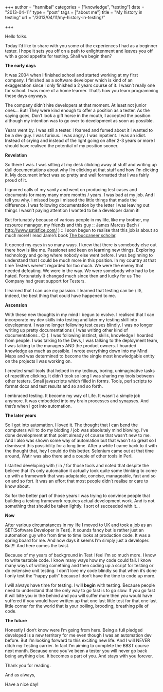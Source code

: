 +++
author = "hannibal"
categories = ["knowledge", "testing"]
date = "2013-04-11"
type = "post"
tags = ["about me"]
title = "My history in testing"
url = "/2013/04/11/my-history-in-testing/"

+++

Hello folks.

Today I&#8217;d like to share with you some of the experiences I had as a beginner tester. I hope it sets you off on a path to enlightenment and leaves you off with a good appetite for testing. Shall we begin then? 

**The early days**

It was 2004 when I finished school and started working at my first company. I finished as a software developer which is kind of an exaggeration since I only finished a 2 years course of it. I wasn&#8217;t really one for school. I was more of a home learner. That&#8217;s how you learn programming these days anyways. 

The company didn&#8217;t hire developers at that moment. At least not junior ones&#8230; But! They were kind enough to offer a position as a tester. As the saying goes, Don&#8217;t look a gift horse in the mouth, I accepted the position although my intention was to go over to development as soon as possible. 

Years went by. I was still a tester. I foamed and fumed about it I wanted to be a dev guy. I was furious. I was angry. I was inpatient. I was an idiot. Instead of crying and instead of the light going on after 2-3 years or more I should have realised the potential of my position sooner. 

**Revelation**

So there I was. I was sitting at my desk clicking away at stuff and writing up dull documentations about why I&#8217;m clicking at that stuff and how I&#8217;m clicking it. My document infect was so pretty and well formatted that I was fairly proud of it. 

I ignored calls of my sanity and went on producing test cases and documents for many many more months / years. I was bad at my job. And I tell you why. I missed bugs I missed the little things that made the difference. I was following documentation by the letter I was leaving out things I wasn&#8217;t paying attention I wanted to be a developer damn it! 

But fortunately because of various people in my life, like my brother, my resource manager, my friends and this guy :: James Marcus Bach ( <a href="http://www.satisfice.com/" title="http://www.satisfice.com/" target="_blank">http://www.satisfice.com/</a> ) :: I soon begun to realise that this job is about so much more! I read Jame&#8217;s book <a href="http://www.buccaneerscholar.com/" title="The buccaneer scholar" target="_blank">The buccaneer scholar</a>. 

It opened my eyes in so many ways. I knew that there is somebody else out there how is like me. Passionet and keen on learning new things. Exploring technology and going where nobody else went before. I was beginning to understand that I could be much more in this position. In my country at that time Testers weren&#8217;t regarded for too much. We were the enemy that needed defeating. We were in the way. We were somebody who had to be hated. Fortunately it changed much since then and lucky for us The Company had great support for Testers.

I learned that I can use my passion. I learned that testing can be / IS, indeed, the best thing that could have happened to me.

**Ascension**

With these new thoughts in my mind I begun to evolve. I realised that I can incorporate my dev skills into testing and later my testing skill into development. I was no longer following test cases blindly. I was no longer writing up pretty documentations ( I was writing other kind of documentations.. 😉 ). I was following instinct, skills, knowledge I hoarded from people. I was talking to the Devs, I was talking to the deployment team, I was talking to the managers AND the product owners. I hoarded knowledge as much as possible. I wrote everything down into my Mind Maps and was determined to become the single most knowledgable entity on the projects I was working on. 

I created small tools that helped in my tedious, boring, unimaginative tasks of repetitive clicking. It didn&#8217;t took so long I was sharing my tools between other testers. Small javascripts which filled in forms. Tools, perl scripts to format docs and test results and so and so forth. 

I embraced testing. It become my way of Life. It wasn&#8217;t a simple job anymore. It was embedded into my brain processes and synapses. And that&#8217;s when I got into automation.

**The later years**

So I got into automation. I loved it. The thought that I can bend the computers will to do my bidding / job was absolutely mind blowing. I&#8217;ve done development at that point already of course that wasn&#8217;t new to me. And I also was shown some way of automation but that wasn&#8217;t so great so I dismissed this possibility for a long time. After a while I came back to it with the thought that, hey I could do this better. Selenium came out at that time around, Watir was also there and a couple of other tools in Perl. 

I started developing with / in / for those tools and noted that despite the believe that it&#8217;s only automation it actually took quite some thinking to come up with a framework that was adaptable, concise, manageable, fast and so on and so fort. It was an effort that most people didn&#8217;t realise or care to know about. 

So for the better part of those years I was trying to convince people that building a testing framework requires actual development work. And is not something that should be taken lightly. I sort of succeeded with it&#8230;

**Now**

After various circumstances in my life I moved to UK and took a job as an SET(Software Developer in Test). It sounds fancy but is rather just an automation guy who from time to time looks at production code. It was a spring board for me. And now days it seems I&#8217;m simply just a developer. But!!! And here comes the twist. 

Because of my years of background in Test I feel I&#8217;m so much more. I know to write testable code. I know many ways how my code could fail. I know many ways of writing something and then coding up a script for testing or do extensive unit testing. I don&#8217;t love my code blindly so that when it&#8217;s done I only test the &#8220;happy path&#8221; because I don&#8217;t have the time to code up more.

I will always have time for testing. I will **begin** with testing. Because people need to understand that the only way to go fast is to go slow. If you go fast it will bite you in the behind and you will suffer more then you would have suffered if you would have written up that one last little test for that one last little corner for the world that is your boiling, brooding, breathing pile of code. 

**The future** 

Honestly I don&#8217;t know were I&#8217;m going from here. Being a full pledged developed is a new territory for me even though I was an automation dev before. But I&#8217;m looking forward to this exciting new life. And I will NEVER ditch my Testing carrier. In fact I&#8217;m aiming to complete the BBST course next month. Because once you&#8217;ve been a tester you will never go back being anything else. It becomes a part of you. And stays with you forever. 

Thank you for reading.
  
And as always,
  
Have a nice day!
